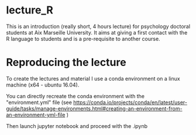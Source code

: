 # lecture_R

This is an introduction (really short, 4 hours lecture) for psychology doctoral students at Aix Marseille University. It aims at giving a first contact with the R language to students and is a pre-requisite to another course.


# Reproducing the lecture
To create the lectures and material I use a conda environment on a linux machine (x64 - ubuntu 16.04).

You can directly recreate the conda environment with the "environment.yml" file (see https://conda.io/projects/conda/en/latest/user-guide/tasks/manage-environments.html#creating-an-environment-from-an-environment-yml-file ) 

Then launch jupyter notebook and proceed with the .ipynb
